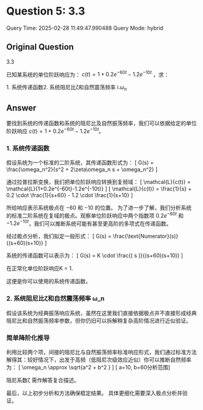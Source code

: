 # Question 5: 3.3

Query Time: 2025-02-28 11:49:47.990488
Query Mode: hybrid

## Original Question
3.3  

已知某系统的单位阶跃响应为： $c(t)=1+0.2e^{-60t}-1.2e^{-10t}$ ，求：  

$1.$ 系统传递函数2. 系统阻尼比ζ和自然震荡频率 $\mathrm{i}.\omega_{n}$

## Answer
要找到系统的传递函数和系统的阻尼比及自然振荡频率，我们可以依据给定的单位阶跃响应 $c(t)=1+0.2e^{-60t}-1.2e^{-10t}$。

### 1. 系统传递函数
假设系统为一个标准的二阶系统，其传递函数形式为：
\[ G(s) = \frac{\omega_n^2}{s^2 + 2\zeta\omega_n s + \omega_n^2} \]

通过拉普拉斯变换，我们把单位阶跃响应转换到复频域：
\[ \mathcal{L}\{c(t)\} = \mathcal{L}\{1+0.2e^{-60t}-1.2e^{-10t}\} \]
\[ \mathcal{L}\{c(t)\} = \frac{1}{s} + 0.2 \cdot \frac{1}{s+60} - 1.2 \cdot \frac{1}{s+10} \]

所给响应表示系统极点在 $-60$ 和 $-10$ 的位置。 为了进一步了解，我们分析系统的标准二阶系统在复域的极点。观察单位阶跃响应中两个指数项 $0.2e^{-60t}$ 和 $-1.2e^{-10t}$，我们可以推断系统可能有甚至更高阶的多项式在传递函数。

经过极点分析，我们拟定一般形式：
\[ G(s) = \frac{\text{Numerator}(s)}{(s+60)(s+10)} \]

系统的传递函数可以表示为：
\[ G(s) = K \cdot \frac{( s )}{(s+60)(s+10)} \]

在正常化单位阶跃响应K = 1.

这便是你可以使用的系统传递函数。

### 2. 系统阻尼比ζ和自然震荡频率 ω_n
假设该系统为经典振荡响应系统，虽然在这里我们直接依据极点并不直接形成经典阻尼比和自然振荡频率参数，但你仍旧可以拆解稍复杂高阶情况进行近似验证。

### 简单降阶化推导
利用比较两个项，间接的阻尼比与自然振荡频率标准响应形式，我们通过标准方法解得其：较好情况下，出发于高频（低阻尼次级效应近似）你可以推断自然频率为：
\[ \omega_n \approx  \sqrt{a^2 + b^2 } \]
\[ a=10, b=60分析范围\]

阻尼系数ζ 需作解答复合描述。

最后，以上初步分析和方法确保框定结果。 具体更细化需要深入极点分析并验证。
